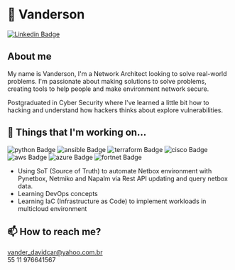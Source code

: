 # 👋 Vanderson
[![Linkedin Badge](https://img.shields.io/badge/-LinkedIn-blue?style=flat-square&logo=Linkedin&logoColor=white&link=https://www.linkedin.com/in/vanderson-cardoso-1878a752/)](https://www.linkedin.com/in/vanderson-cardoso-1878a752/)

## About me
My name is Vanderson, I'm a Network Architect looking to solve real-world problems. I'm passionate about making solutions to solve problems, creating tools to help people and make environment network secure.

Postgraduated in Cyber Security where I've learned a little bit how to hacking and understand how hackers thinks about explore vulnerabilities.
## 👀 Things that I'm working on...

![python Badge](https://img.shields.io/badge/-Python-blue?style=flat-square&logo=python&logoColor=white)
![ansible Badge](https://img.shields.io/badge/-Ansible-black?style=flat-square&logo=ansible&logoColor=white)
![terraform Badge](https://img.shields.io/badge/-terraform-purple?style=flat-square&logo=terraform&logoColor=white)
![cisco Badge](https://img.shields.io/badge/-cisco-blue?style=flat-square&logo=cisco&logoColor=white)
![aws Badge](https://img.shields.io/badge/-AWS-orange?style=flat-square&logo=aws&logoColor=white)
![azure Badge](https://img.shields.io/badge/-Azure-blue?style=flat-square&logo=azure&logoColor=white)
![fortnet Badge](https://img.shields.io/badge/-fortinet-red?style=flat-square&logo=fortinet&logoColor=white)


- Using SoT (Source of Truth) to automate Netbox environment with Pynetbox, Netmiko and Napalm via Rest API updating and query netbox data.
- Learning DevOps concepts
- Learning IaC (Infrastructure as Code) to implement workloads in multicloud environment

## 📫 How to reach me?

vander_davidcar@yahoo.com.br </br>
55 11 976641567

<!---
vanderdavidcar/vanderdavidcar is a ✨ special ✨ repository because its `README.md` (this file) appears on your GitHub profile.
You can click the Preview link to take a look at your changes.
--->
